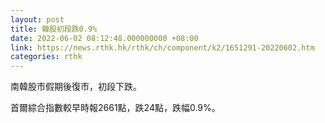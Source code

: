 ```yaml
---
layout: post
title: 韓股初段跌0.9%
date: 2022-06-02 08:12:48.000000000 +08:00
link: https://news.rthk.hk/rthk/ch/component/k2/1651291-20220602.htm
categories: rthk
---
```


南韓股市假期後復市，初段下跌。

首爾綜合指數較早時報2661點，跌24點，跌幅0.9%。
